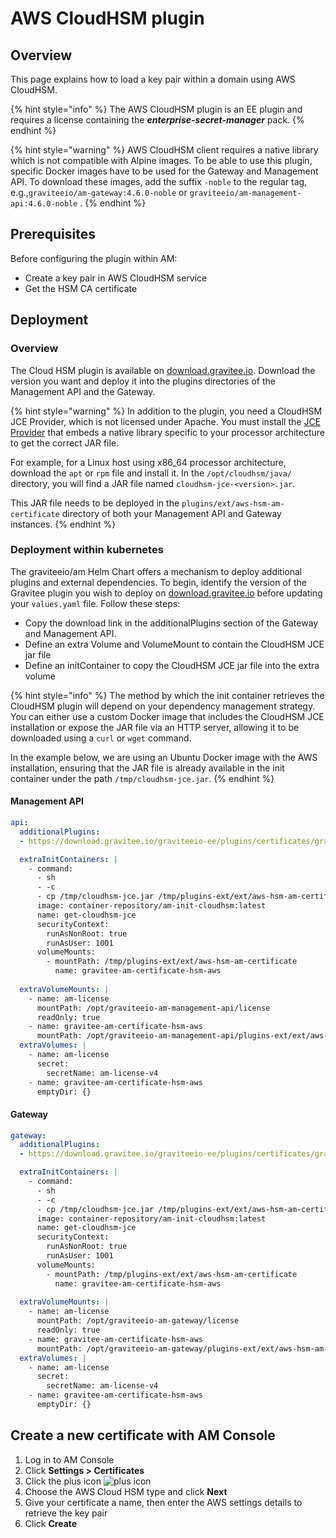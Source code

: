 # AWS CloudHSM plugin

## Overview

This page explains how to load a key pair within a domain using AWS CloudHSM.

{% hint style="info" %}
The AWS CloudHSM plugin is an EE plugin and requires a license containing the _**enterprise-secret-manager**_ pack.
{% endhint %}

{% hint style="warning" %}
AWS CloudHSM client requires a native library which is not compatible with Alpine images. To be able to use this plugin, specific Docker images have to be used for the Gateway and Management API. To download these images, add the suffix `-noble` to the regular tag, e.g.,`graviteeio/am-gateway:4.6.0-noble` or `graviteeio/am-management-api:4.6.0-noble` .
{% endhint %}

## Prerequisites

Before configuring the plugin within AM:

* Create a key pair in AWS CloudHSM service
* Get the HSM CA certificate

## Deployment

### Overview

The Cloud HSM plugin is available on [download.gravitee.io](https://download.gravitee.io/#graviteeio-ee/plugins/certificates/gravitee-am-certificate-hsm-aws/). Download the version you want and deploy it into the plugins directories of the Management API and the Gateway.

{% hint style="warning" %}
In addition to the plugin, you need a CloudHSM JCE Provider, which is not licensed under Apache. You must install the [JCE Provider](https://docs.aws.amazon.com/cloudhsm/latest/userguide/java-library-install_5.html) that embeds a native library specific to your processor architecture to get the correct JAR file.

For example, for a Linux host using x86\_64 processor architecture, download the `apt` or `rpm` file and install it. In the `/opt/cloudhsm/java/` directory, you will find a JAR file named `cloudhsm-jce-<version>.jar`.&#x20;

This JAR file needs to be deployed in the `plugins/ext/aws-hsm-am-certificate` directory of both your Management API and Gateway instances.
{% endhint %}

### Deployment within kubernetes

The graviteeio/am Helm Chart offers a mechanism to deploy additional plugins and external dependencies. To begin, identify the version of the Gravitee plugin you wish to deploy on [download.gravitee.io](https://download.gravitee.io/#graviteeio-ee/plugins/certificates/gravitee-am-certificate-hsm-aws/) before updating your `values.yaml` file. Follow these steps:

* Copy the download link in the additionalPlugins section of the Gateway and Management API.
* Define an extra Volume and VolumeMount to contain the CloudHSM JCE jar file
* Define an initContainer to copy the CloudHSM JCE jar file into the extra volume

{% hint style="info" %}
The method by which the init container retrieves the CloudHSM plugin will depend on your dependency management strategy. You can either use a custom Docker image that includes the CloudHSM JCE installation or expose the JAR file via an HTTP server, allowing it to be downloaded using a `curl` or `wget` command.&#x20;

In the example below, we are using an Ubuntu Docker image with the AWS installation, ensuring that the JAR file is already available in the init container under the path `/tmp/cloudhsm-jce.jar`.
{% endhint %}

#### Management API

```yaml
api:
  additionalPlugins:
  - https://download.gravitee.io/graviteeio-ee/plugins/certificates/gravitee-am-certificate-hsm-aws/gravitee-am-certificate-hsm-aws-1.0.0.zip

  extraInitContainers: |
    - command:
      - sh
      - -c
      - cp /tmp/cloudhsm-jce.jar /tmp/plugins-ext/ext/aws-hsm-am-certificate/
      image: container-repository/am-init-cloudhsm:latest
      name: get-cloudhsm-jce
      securityContext:
        runAsNonRoot: true
        runAsUser: 1001
      volumeMounts:
        - mountPath: /tmp/plugins-ext/ext/aws-hsm-am-certificate
          name: gravitee-am-certificate-hsm-aws
          
  extraVolumeMounts: |
    - name: am-license
      mountPath: /opt/graviteeio-am-management-api/license
      readOnly: true
    - name: gravitee-am-certificate-hsm-aws
      mountPath: /opt/graviteeio-am-management-api/plugins-ext/ext/aws-hsm-am-certificate
  extraVolumes: |
    - name: am-license
      secret:
        secretName: am-license-v4
    - name: gravitee-am-certificate-hsm-aws
      emptyDir: {}
```

#### Gateway <a href="#create-a-new-certificate-with-am-console" id="create-a-new-certificate-with-am-console"></a>

```yaml
gateway:
  additionalPlugins:
  - https://download.gravitee.io/graviteeio-ee/plugins/certificates/gravitee-am-certificate-hsm-aws/gravitee-am-certificate-hsm-aws-1.0.0.zip

  extraInitContainers: |
    - command:
      - sh
      - -c
      - cp /tmp/cloudhsm-jce.jar /tmp/plugins-ext/ext/aws-hsm-am-certificate/
      image: container-repository/am-init-cloudhsm:latest
      name: get-cloudhsm-jce
      securityContext:
        runAsNonRoot: true
        runAsUser: 1001
      volumeMounts:
        - mountPath: /tmp/plugins-ext/ext/aws-hsm-am-certificate
          name: gravitee-am-certificate-hsm-aws
          
  extraVolumeMounts: |
    - name: am-license
      mountPath: /opt/graviteeio-am-gateway/license
      readOnly: true
    - name: gravitee-am-certificate-hsm-aws
      mountPath: /opt/graviteeio-am-gateway/plugins-ext/ext/aws-hsm-am-certificate
  extraVolumes: |
    - name: am-license
      secret:
        secretName: am-license-v4
    - name: gravitee-am-certificate-hsm-aws
      emptyDir: {}
```

## Create a new certificate with AM Console <a href="#create-a-new-certificate-with-am-console" id="create-a-new-certificate-with-am-console"></a>

1. Log in to AM Console
2. Click **Settings > Certificates**
3. Click the plus icon ![plus icon](https://documentation.gravitee.io/~gitbook/image?url=https%3A%2F%2Fdocs.gravitee.io%2Fimages%2Ficons%2Fplus-icon.png\&width=300\&dpr=4\&quality=100\&sign=d153b85e\&sv=1)
4. Choose the AWS Cloud HSM type and click **Next**
5. Give your certificate a name, then enter the AWS settings details to retrieve the key pair
6. Click **Create**
